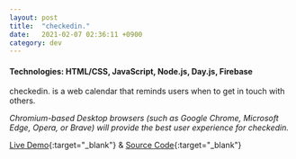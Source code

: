 ```yaml
---
layout: post
title:  "checkedin."
date:   2021-02-07 02:36:11 +0900
category: dev
---
```

<!-- commented out gif to minimalise dev portfolio layout on jinyoung.xyz -->
<!-- <a href="https://jinyoungch0i.github.io/checkedin./">
    <img src="{{site.base_url}}/dev/assets/images/checkedin.gif" alt='checkedIn dynamic demo' width="500">
</a> -->

#### **Technologies**: HTML/CSS, JavaScript, Node.js, Day.js, Firebase

checkedin. is a web calendar that reminds users when to get in touch with others.

*Chromium-based Desktop browsers (such as Google Chrome, Microsoft Edge, Opera, or Brave) will provide the best user experience for checkedin.*

[Live Demo](https://jinyoungch0i.github.io/checkedin./){:target="_blank"} & [Source Code](https://github.com/jinyoungch0i/checkedin.){:target="_blank"}
